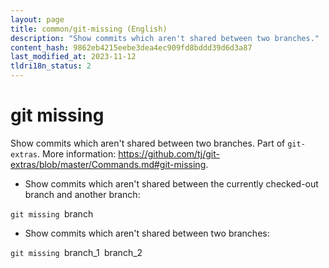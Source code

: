```yaml
---
layout: page
title: common/git-missing (English)
description: "Show commits which aren't shared between two branches."
content_hash: 9862eb4215eebe3dea4ec909fd8bddd39d6d3a87
last_modified_at: 2023-11-12
tldri18n_status: 2
---
```

# git missing

Show commits which aren't shared between two branches.
Part of `git-extras`.
More information: <https://github.com/tj/git-extras/blob/master/Commands.md#git-missing>.

- Show commits which aren't shared between the currently checked-out branch and another branch:

`git missing `<span class="tldr-var badge badge-pill bg-dark-lm bg-white-dm text-white-lm text-dark-dm font-weight-bold">branch</span>

- Show commits which aren't shared between two branches:

`git missing `<span class="tldr-var badge badge-pill bg-dark-lm bg-white-dm text-white-lm text-dark-dm font-weight-bold">branch_1</span>` `<span class="tldr-var badge badge-pill bg-dark-lm bg-white-dm text-white-lm text-dark-dm font-weight-bold">branch_2</span>
